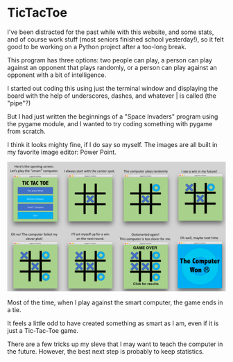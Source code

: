 # TicTacToe

I've been distracted for the past while with this website, and some stats, and of course work stuff (most seniors finished school yesterday!), so it felt good to be working on a Python project after a too-long break.

This program has three options: two people can play, a person can play against an opponent that plays randomly, or a person can play against an opponent with a bit of intelligence.

I started out coding this using just the terminal window and displaying the board with the help of underscores, dashes, and whatever | is called (the "pipe"?)

But I had just written the beginnings of a "Space Invaders" program using the pygame module, and I wanted to try coding something with pygame from scratch.

I think it looks mighty fine, if I do say so myself. The images are all built in my favorite image editor: Power Point.

<img src="ComputerOpponent.png" alt="Computer_Opponent" width="800px"/>

Most of the time, when I play against the smart computer, the game ends in a tie.

It feels a little odd to have created something as smart as I am, even if it is just a Tic-Tac-Toe game.

There are a few tricks up my sleve that I may want to teach the computer in the future.  However, the best next step is probably to keep statistics.
